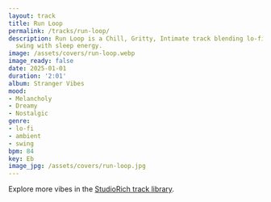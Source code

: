 ```yaml
---
layout: track
title: Run Loop
permalink: /tracks/run-loop/
description: Run Loop is a Chill, Gritty, Intimate track blending lo-fi, ambient,
  swing with sleep energy.
image: /assets/covers/run-loop.webp
image_ready: false
date: 2025-01-01
duration: '2:01'
album: Stranger Vibes
mood:
- Melancholy
- Dreamy
- Nostalgic
genre:
- lo-fi
- ambient
- swing
bpm: 84
key: Eb
image_jpg: /assets/covers/run-loop.jpg
---
```


Explore more vibes in the [StudioRich track library](/tracks/).
